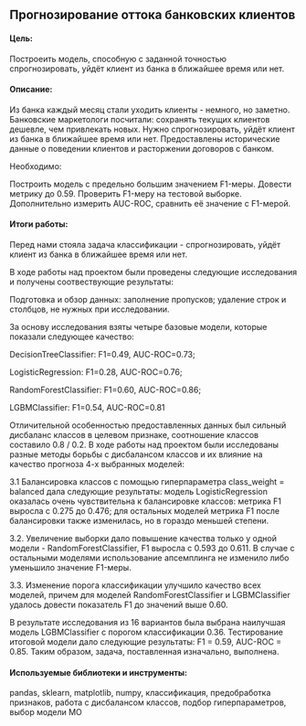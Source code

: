 ## Прогнозирование оттока банковских клиентов

#### Цель: 
Построеить модель, способную с заданной точностью спрогнозировать, уйдёт клиент из банка в ближайшее время или нет.	

#### Описание:
Из банка каждый месяц стали уходить клиенты - немного, но заметно. Банковские маркетологи посчитали: сохранять текущих клиентов дешевле, чем привлекать новых. Нужно спрогнозировать, уйдёт клиент из банка в ближайшее время или нет. Предоставлены исторические данные о поведении клиентов и расторжении договоров с банком.

Необходимо:

  Построить модель с предельно большим значением F1-меры.
  Довести метрику до 0.59.
  Проверить F1-меру на тестовой выборке.
  Дополнительно измерить AUC-ROC, сравнить её значение с F1-мерой.

#### Итоги работы:
Перед нами стояла задача классификации - спрогнозировать, уйдёт клиент из банка в ближайшее время или нет.

В ходе работы над проектом были проведены следующие исследования и получены соотвествующие результаты:

Подготовка и обзор данных: заполнение пропусков; удаление строк и столбцов, не нужных при исследовании.

За основу исследования взяты четыре базовые модели, которые показали следующее качество:

  DecisionTreeClassifier: F1=0.49, AUC-ROC=0.73;
    
  LogisticRegression: F1=0.28, AUC-ROC=0.76;
  
  RandomForestClassifier: F1=0.60, AUC-ROC=0.86;
  
  LGBMClassifier: F1=0.54, AUC-ROC=0.81

Отличительной особенностью предоставленных данных был сильный дисбаланс классов в целевом признаке, соотношение классов составило 0.8 / 0.2. В ходе работы над проектом были исследованы разные методы борьбы с дисбалансом классов и их влияние на качество прогноза 4-х выбранных моделей:

3.1 Балансировка классов с помощью гиперпараметра class_weight = balanced дала следующие результаты: модель LogisticRegression оказалась очень чувствительна к балансировке классов: метрика F1 выросла с 0.275 до 0.476; для остальных моделей метрика F1 после балансировки также изменилась, но в гораздо меньшей степени.

3.2. Увеличение выборки дало повышение качества только у одной модели - RandomForestClassifier, F1 выросла с 0.593 до 0.611. В случае с остальными моделями использование апсемплинга не изменило либо уменьшило значение F1-меры.

3.3. Изменение порога классификации улучшило качество всех моделей, причем для моделей RandomForestClassifier и LGBMClassifier удалось довести показатель F1 до значений выше 0.60.

В результате исследования из 16 вариантов была выбрана наилучшая модель LGBMClassifier с порогом классификации 0.36.
Тестирование итоговой модели дало следующие результаты: F1 = 0.59, AUC-ROC = 0.85. Таким образом, задача, поставленная изначально, выполнена.

#### Используемые библиотеки и инструменты:
pandas, sklearn, matplotlib, numpy, классификация, предобработка признаков, работа с дисбалансом классов, подбор гиперпараметров, выбор модели МО
